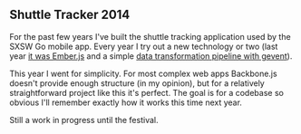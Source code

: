 Shuttle Tracker 2014
--------------------

For the past few years I've built the shuttle tracking application used by the SXSW Go mobile app. Every year I try out a new technology or two (last year [it was Ember.js](https://github.com/gati/tracker) and a simple [data transformation pipeline with gevent](https://github.com/gati/python-async-consumer)). 

This year I went for simplicity. For most complex web apps Backbone.js doesn't provide enough structure (in my opinion), but for a relatively straightforward project like this it's perfect. The goal is for a codebase so obvious I'll remember exactly how it works this time next year.

Still a work in progress until the festival. 